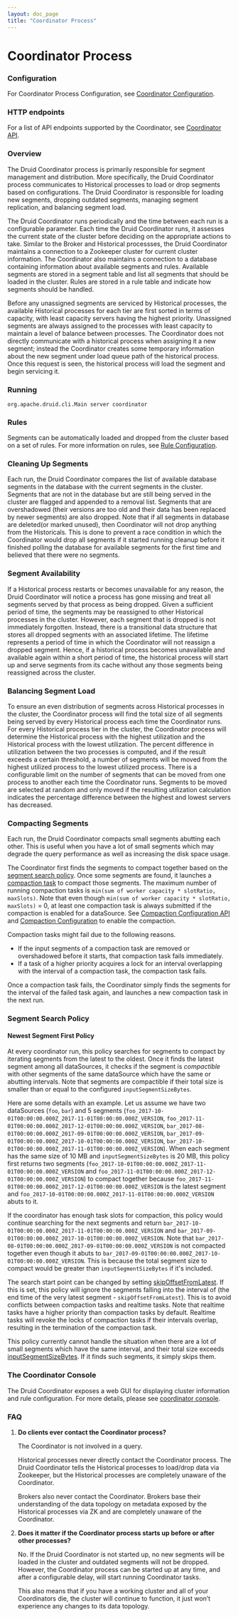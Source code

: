 ```yaml
---
layout: doc_page
title: "Coordinator Process"
---
```


<!--
  ~ Licensed to the Apache Software Foundation (ASF) under one
  ~ or more contributor license agreements.  See the NOTICE file
  ~ distributed with this work for additional information
  ~ regarding copyright ownership.  The ASF licenses this file
  ~ to you under the Apache License, Version 2.0 (the
  ~ "License"); you may not use this file except in compliance
  ~ with the License.  You may obtain a copy of the License at
  ~
  ~   http://www.apache.org/licenses/LICENSE-2.0
  ~
  ~ Unless required by applicable law or agreed to in writing,
  ~ software distributed under the License is distributed on an
  ~ "AS IS" BASIS, WITHOUT WARRANTIES OR CONDITIONS OF ANY
  ~ KIND, either express or implied.  See the License for the
  ~ specific language governing permissions and limitations
  ~ under the License.
  -->

# Coordinator Process

### Configuration

For Coordinator Process Configuration, see [Coordinator Configuration](../configuration/index.html#coordinator).

### HTTP endpoints

For a list of API endpoints supported by the Coordinator, see [Coordinator API](../operations/api-reference.html#coordinator).

### Overview

The Druid Coordinator process is primarily responsible for segment management and distribution. More specifically, the Druid Coordinator process communicates to Historical processes to load or drop segments based on configurations. The Druid Coordinator is responsible for loading new segments, dropping outdated segments, managing segment replication, and balancing segment load.

The Druid Coordinator runs periodically and the time between each run is a configurable parameter. Each time the Druid Coordinator runs, it assesses the current state of the cluster before deciding on the appropriate actions to take. Similar to the Broker and Historical processses, the Druid Coordinator maintains a connection to a Zookeeper cluster for current cluster information. The Coordinator also maintains a connection to a database containing information about available segments and rules. Available segments are stored in a segment table and list all segments that should be loaded in the cluster. Rules are stored in a rule table and indicate how segments should be handled.

Before any unassigned segments are serviced by Historical processes, the available Historical processes for each tier are first sorted in terms of capacity, with least capacity servers having the highest priority. Unassigned segments are always assigned to the processes with least capacity to maintain a level of balance between processes. The Coordinator does not directly communicate with a historical process when assigning it a new segment; instead the Coordinator creates some temporary information about the new segment under load queue path of the historical process. Once this request is seen, the historical process will load the segment and begin servicing it.

### Running

```
org.apache.druid.cli.Main server coordinator
```

### Rules

Segments can be automatically loaded and dropped from the cluster based on a set of rules. For more information on rules, see [Rule Configuration](../operations/rule-configuration.html).

### Cleaning Up Segments

Each run, the Druid Coordinator compares the list of available database segments in the database with the current segments in the cluster. Segments that are not in the database but are still being served in the cluster are flagged and appended to a removal list. Segments that are overshadowed (their versions are too old and their data has been replaced by newer segments) are also dropped.
Note that if all segments in database are deleted(or marked unused), then Coordinator will not drop anything from the Historicals. This is done to prevent a race condition in which the Coordinator would drop all segments if it started running cleanup before it finished polling the database for available segments for the first time and believed that there were no segments.

### Segment Availability

If a Historical process restarts or becomes unavailable for any reason, the Druid Coordinator will notice a process has gone missing and treat all segments served by that process as being dropped. Given a sufficient period of time, the segments may be reassigned to other Historical processes in the cluster. However, each segment that is dropped is not immediately forgotten. Instead, there is a transitional data structure that stores all dropped segments with an associated lifetime. The lifetime represents a period of time in which the Coordinator will not reassign a dropped segment. Hence, if a historical process becomes unavailable and available again within a short period of time, the historical process will start up and serve segments from its cache without any those segments being reassigned across the cluster.

### Balancing Segment Load

To ensure an even distribution of segments across Historical processes in the cluster, the Coordinator process will find the total size of all segments being served by every Historical process each time the Coordinator runs. For every Historical process tier in the cluster, the Coordinator process will determine the Historical process with the highest utilization and the Historical process with the lowest utilization. The percent difference in utilization between the two processes is computed, and if the result exceeds a certain threshold, a number of segments will be moved from the highest utilized process to the lowest utilized process. There is a configurable limit on the number of segments that can be moved from one process to another each time the Coordinator runs. Segments to be moved are selected at random and only moved if the resulting utilization calculation indicates the percentage difference between the highest and lowest servers has decreased.

### Compacting Segments

Each run, the Druid Coordinator compacts small segments abutting each other. This is useful when you have a lot of small
segments which may degrade the query performance as well as increasing the disk space usage.

The Coordinator first finds the segments to compact together based on the [segment search policy](#segment-search-policy).
Once some segments are found, it launches a [compaction task](../ingestion/tasks.html#compaction-task) to compact those segments.
The maximum number of running compaction tasks is `min(sum of worker capacity * slotRatio, maxSlots)`.
Note that even though `min(sum of worker capacity * slotRatio, maxSlots)` = 0, at least one compaction task is always submitted
if the compaction is enabled for a dataSource.
See [Compaction Configuration API](../operations/api-reference.html#compaction-configuration) and [Compaction Configuration](../configuration/index.html#compaction-dynamic-configuration) to enable the compaction.

Compaction tasks might fail due to the following reasons.

- If the input segments of a compaction task are removed or overshadowed before it starts, that compaction task fails immediately.
- If a task of a higher priority acquires a lock for an interval overlapping with the interval of a compaction task, the compaction task fails.

Once a compaction task fails, the Coordinator simply finds the segments for the interval of the failed task again, and launches a new compaction task in the next run.

### Segment Search Policy

#### Newest Segment First Policy

At every coordinator run, this policy searches for segments to compact by iterating segments from the latest to the oldest.
Once it finds the latest segment among all dataSources, it checks if the segment is _compactible_ with other segments of the same dataSource which have the same or abutting intervals.
Note that segments are compactible if their total size is smaller than or equal to the configured `inputSegmentSizeBytes`.

Here are some details with an example. Let us assume we have two dataSources (`foo`, `bar`)
and 5 segments (`foo_2017-10-01T00:00:00.000Z_2017-11-01T00:00:00.000Z_VERSION`, `foo_2017-11-01T00:00:00.000Z_2017-12-01T00:00:00.000Z_VERSION`, `bar_2017-08-01T00:00:00.000Z_2017-09-01T00:00:00.000Z_VERSION`, `bar_2017-09-01T00:00:00.000Z_2017-10-01T00:00:00.000Z_VERSION`, `bar_2017-10-01T00:00:00.000Z_2017-11-01T00:00:00.000Z_VERSION`).
When each segment has the same size of 10 MB and `inputSegmentSizeBytes` is 20 MB, this policy first returns two segments (`foo_2017-10-01T00:00:00.000Z_2017-11-01T00:00:00.000Z_VERSION` and `foo_2017-11-01T00:00:00.000Z_2017-12-01T00:00:00.000Z_VERSION`) to compact together because
`foo_2017-11-01T00:00:00.000Z_2017-12-01T00:00:00.000Z_VERSION` is the latest segment and `foo_2017-10-01T00:00:00.000Z_2017-11-01T00:00:00.000Z_VERSION` abuts to it.

If the coordinator has enough task slots for compaction, this policy would continue searching for the next segments and return
`bar_2017-10-01T00:00:00.000Z_2017-11-01T00:00:00.000Z_VERSION` and `bar_2017-09-01T00:00:00.000Z_2017-10-01T00:00:00.000Z_VERSION`.
Note that `bar_2017-08-01T00:00:00.000Z_2017-09-01T00:00:00.000Z_VERSION` is not compacted together even though it abuts to `bar_2017-09-01T00:00:00.000Z_2017-10-01T00:00:00.000Z_VERSION`.
This is because the total segment size to compact would be greater than `inputSegmentSizeBytes` if it's included.

The search start point can be changed by setting [skipOffsetFromLatest](../configuration/index.html#compaction-dynamic-configuration).
If this is set, this policy will ignore the segments falling into the interval of (the end time of the very latest segment - `skipOffsetFromLatest`).
This is to avoid conflicts between compaction tasks and realtime tasks.
Note that realtime tasks have a higher priority than compaction tasks by default. Realtime tasks will revoke the locks of compaction tasks if their intervals overlap, resulting in the termination of the compaction task.

<div class="note caution">
This policy currently cannot handle the situation when there are a lot of small segments which have the same interval,
and their total size exceeds <a href="../configuration/index.html#compaction-dynamic-configuration">inputSegmentSizeBytes</a>.
If it finds such segments, it simply skips them.
</div>

### The Coordinator Console

The Druid Coordinator exposes a web GUI for displaying cluster information and rule configuration. For more details, please see [coordinator console](../operations/web-consoles.html#coordinator-console).

### FAQ

1. **Do clients ever contact the Coordinator process?**

    The Coordinator is not involved in a query.

    Historical processes never directly contact the Coordinator process. The Druid Coordinator tells the Historical processes to load/drop data via Zookeeper, but the Historical processes are completely unaware of the Coordinator.

    Brokers also never contact the Coordinator. Brokers base their understanding of the data topology on metadata exposed by the Historical processes via ZK and are completely unaware of the Coordinator.

2. **Does it matter if the Coordinator process starts up before or after other processes?**

    No. If the Druid Coordinator is not started up, no new segments will be loaded in the cluster and outdated segments will not be dropped. However, the Coordinator process can be started up at any time, and after a configurable delay, will start running Coordinator tasks.

    This also means that if you have a working cluster and all of your Coordinators die, the cluster will continue to function, it just won’t experience any changes to its data topology.
